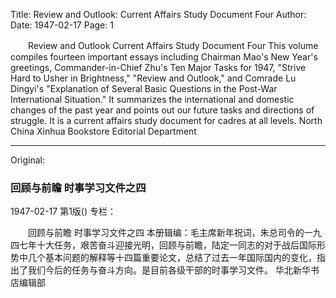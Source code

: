 Title: Review and Outlook: Current Affairs Study Document Four
Author: 
Date: 1947-02-17
Page: 1

　　Review and Outlook
    Current Affairs Study Document Four
    This volume compiles fourteen important essays including Chairman Mao's New Year's greetings, Commander-in-Chief Zhu's Ten Major Tasks for 1947, "Strive Hard to Usher in Brightness," "Review and Outlook," and Comrade Lu Dingyi's "Explanation of Several Basic Questions in the Post-War International Situation." It summarizes the international and domestic changes of the past year and points out our future tasks and directions of struggle. It is a current affairs study document for cadres at all levels.
                                  North China Xinhua Bookstore Editorial Department



<hr /> 

Original: 


### 回顾与前瞻  时事学习文件之四

1947-02-17
第1版()
专栏：

　　回顾与前瞻
    时事学习文件之四
    本册辑编：毛主席新年祝词，朱总司令的一九四七年十大任务，艰苦奋斗迎接光明，回顾与前瞻，陆定一同志的对于战后国际形势中几个基本问题的解释等十四篇重要论文，总结了过去一年国际国内的变化，指出了我们今后的任务与奋斗方向。是目前各级干部的时事学习文件。
                                  华北新华书店编辑部
